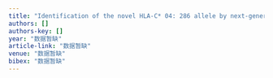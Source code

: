 ```yaml
---
title: "Identification of the novel HLA-C* 04: 286 allele by next-generation sequencing in a Chinese cord blood donor."
authors: []
authors-key: []
year: "数据暂缺"
article-link: "数据暂缺"
venue: "数据暂缺"
bibex: "数据暂缺"
---
```

